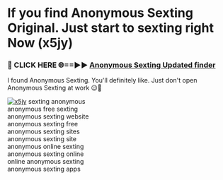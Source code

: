 # If you find Anonymous Sexting Original. Just start to sexting right Now (x5jy)

<h3>🔴 CLICK HERE 🌐==►► <a href="https://tinyurl.com/2s32jyrn" rel="nofollow">Anonymous Sexting Updated finder</a></h3>

I found Anonymous Sexting. You'll definitely like. Just don't open Anonymous Sexting at work 😉💬

[![x5jy](https://i.imgur.com/sZc9xG4.jpeg)](https://tinyurl.com/2s32jyrn)
sexting anonymous<br>
anonymous free sexting<br>
anonymous sexting website<br>
anonymous sexting free<br>
anonymous sexting sites<br>
anonymous sexting site<br>
anonymous online sexting<br>
anonymous sexting online<br>
online anonymous sexting<br>
anonymous sexting apps